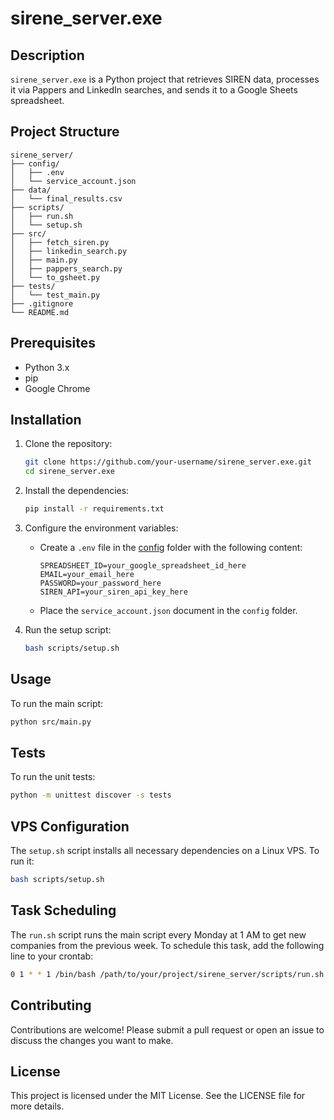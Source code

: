# sirene_server.exe

## Description
`sirene_server.exe` is a Python project that retrieves SIREN data, processes it via Pappers and LinkedIn searches, and sends it to a Google Sheets spreadsheet.

## Project Structure

```
sirene_server/
├── config/
│   ├── .env
│   └── service_account.json
├── data/
│   └── final_results.csv
├── scripts/
│   ├── run.sh
│   └── setup.sh
├── src/
│   ├── fetch_siren.py
│   ├── linkedin_search.py
│   ├── main.py
│   ├── pappers_search.py
│   └── to_gsheet.py
├── tests/
│   └── test_main.py
├── .gitignore
└── README.md
```

## Prerequisites
- Python 3.x
- pip
- Google Chrome

## Installation
1. Clone the repository:
    ```sh
    git clone https://github.com/your-username/sirene_server.exe.git
    cd sirene_server.exe
    ```

2. Install the dependencies:
    ```sh
    pip install -r requirements.txt
    ```

3. Configure the environment variables:
    - Create a `.env` file in the [config](http://_vscodecontentref_/2) folder with the following content:
        ```properties
        SPREADSHEET_ID=your_google_spreadsheet_id_here
        EMAIL=your_email_here
        PASSWORD=your_password_here
        SIREN_API=your_siren_api_key_here
        ```
    - Place the `service_account.json` document in the `config` folder.

4. Run the setup script:
    ```sh
    bash scripts/setup.sh
    ```

## Usage
To run the main script:
```sh
python src/main.py
```

## Tests
To run the unit tests:
```sh
python -m unittest discover -s tests
```

## VPS Configuration
The `setup.sh` script installs all necessary dependencies on a Linux VPS. To run it:
```sh
bash scripts/setup.sh
```

## Task Scheduling
The `run.sh` script runs the main script every Monday at 1 AM to get new companies from the previous week. To schedule this task, add the following line to your crontab:
```sh
0 1 * * 1 /bin/bash /path/to/your/project/sirene_server/scripts/run.sh
```

## Contributing
Contributions are welcome! Please submit a pull request or open an issue to discuss the changes you want to make.

## License
This project is licensed under the MIT License. See the LICENSE file for more details.
